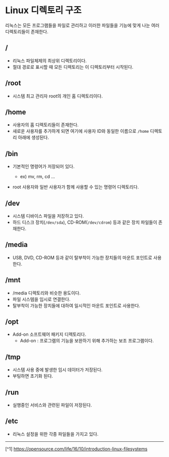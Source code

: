 # Linux 디렉토리 구조
리눅스는 모든 프로그램들을 파일로 관리하고 이러한 파일들을 기능에 맞게 나눈 여러 디렉토리들이 존재한다.

## /
- 리눅스 파일체제의 최상위 디렉토리이다.
- 절대 경로로 표시할 때 모든 디렉토리는 이 디렉토리부터 시작된다.

## /root
- 시스템 최고 관리자 root의 개인 홈 디렉토리이다.

## /home
- 사용자의 홈 디렉토리들이 존재한다.
- 새로운 사용자를 추가하게 되면 여기에 사용자 ID와 동일한 이름으로 `/home` 디렉토리 아래에 생성된다.

## /bin
- 기본적인 명령어가 저장되어 있다.
    - ex) mv, rm, cd ...

- root 사용자와 일반 사용자가 함께 사용할 수 있는 명령어 디렉토리다.

## /dev
- 시스템 디바이스 파일을 저장하고 있다.
- 하드 디스크 장치(`/dev/sda`), CD-ROM(`/dev/cdrom`) 등과 같은 장치 파일들이 존재한다.

## /media
- USB, DVD, CD-ROM 등과 같이 탈부착이 가능한 장치들의 마운트 포인트로 사용한다.

## /mnt
- /media 디렉토리와 비슷한 용도이다.
- 파일 시스템을 임시로 연결한다.
- 탈부착이 가능한 장치들에 대하여 일시적인 마운트 포인트로 사용한다.

## /opt
- Add-on 소프트웨어 패키지 디렉토리다.
    - Add-on : 프로그램의 기능을 보완하기 위해 추가하는 보조 프로그램이다.

## /tmp
- 시스템 사용 중에 발생한 임시 데이터가 저장된다.
- 부팅하면 초기화 된다.

## /run
- 실행중인 서비스와 관련된 파일이 저장된다.

## /etc
- 리눅스 설정을 위한 각종 파일들을 가지고 있다.

---

[^1] https://opensource.com/life/16/10/introduction-linux-filesystems

